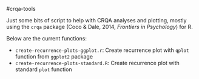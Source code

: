 #crqa-tools

Just some bits of script to help with CRQA analyses and plotting, mostly using the `crqa` package (Coco & Dale, 2014, *Frontiers in Psychology*) for R.

Below are the current functions:
+ `create-recurrence-plots-ggplot.r`: Create recurrence plot with `qplot` function from `ggplot2` package
+ `create-recurrence-plots-standard.R`: Create recurrence plot with standard `plot` function
